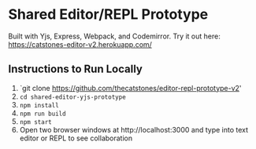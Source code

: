# Shared Editor/REPL Prototype
Built with Yjs, Express, Webpack, and Codemirror.
Try it out here: https://catstones-editor-v2.herokuapp.com/

## Instructions to Run Locally
1. `git clone https://github.com/thecatstones/editor-repl-prototype-v2'
2. `cd shared-editor-yjs-prototype`
3. `npm install`
4. `npm run build`
5. `npm start`
6. Open two browser windows at http://localhost:3000 and type into text editor or REPL to see collaboration
